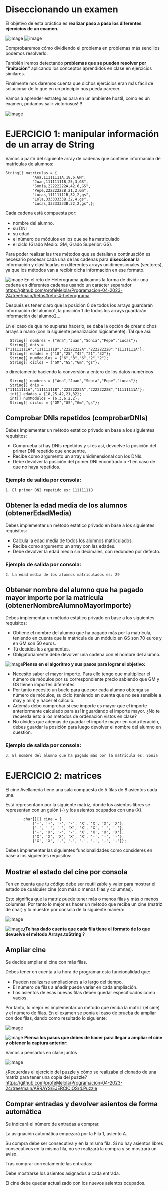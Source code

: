 # Diseccionando un examen
El objetivo de esta práctica es **realizar paso a paso los diferentes ejercicios de un examen.**

![image](https://github.com/profeMelola/Programacion-04-2023-24/assets/91023374/ab67a0e9-7659-4516-829f-3c6581f69f99) ![image](https://github.com/profeMelola/Programacion-04-2023-24/assets/91023374/55ec1193-b823-403b-aada-f4f75c987c0e)



Comprobaremos cómo dividiendo el problema en problemas más sencillos podemos resolverlo.

También iremos detectando **problemas que se pueden resolver por "imitación"** aplicando los conceptos aprendidos en clase en ejercicios similares.

Finalmente nos daremos cuenta que dichos ejercicios eran más fácil de solucionar de lo que en un principio nos pueda parecer.

Vamos a aprender estrategias para en un ambiente hostil, como es un examen, podamos salir victoriosos!!!!

![image](https://github.com/profeMelola/Programacion-04-2023-24/assets/91023374/0d2b8014-ce1b-42fa-8506-072a2853934f)

# EJERCICIO 1: manipular información de un array de String
Vamos a partir del siguiente array de cadenas que contiene información de matrículas de alumnos:

```
String[] matriculas = {
            "Ana,11111111A,18,6,GM",
            "Juan,11111111B,25,3,GS",
            "Sonia,22222222A,42,6,GS",
            "Pepe,22222222B,21,2,Gm",
            "Lucas,11111111B,32,2,gs",
            "Lola,33333333B,32,4,gs",
            "Lucas,33333333B,32,2,gs",};
```

Cada cadena está compuesta por: 
- nombre del alumno.
- su DNI
- su edad
- el número de módulos en los que se ha matriculado
- el ciclo (Grado Medio: GM, Grado Superior: GS).


Para poder realizar las tres métodos que se detallan a continuación es necesario procesar cada una de las cadenas para **diseccionar** la información y clasificarlas en diferentes arrays unidimensionales (vectores), ya que los métodos van a recibir dicha información en ese formato.

![image](https://github.com/profeMelola/Programacion-04-2023-24/assets/91023374/8fdc94dc-eaf4-4356-91fe-5d30955ae7f7) En el reto de Heterograma aplicamos la forma de dividir una cadena en diferentes cadenas usando un carácter separador https://github.com/profeMelola/Programacion-04-2023-24/tree/main/Retos#reto-4-heterograma

Después es tener claro que la posición 0 de todos los arrays guardarán información del alumno1, la posición 1 de todos los arrays guardarán información del alumno2...


En el caso de que no supieras hacerlo, se daba la opción de crear dichos arrays a mano (con la siguiente penalización lógicamente). Tal que así:

```
  String[] nombres = {"Ana","Juan","Sonia","Pepe","Lucas"};
  String[] dnis = {"11111111A","11111111B","22222222A","22222222B","11111111A"};
  String[] edades = {"18","25","42","21","32"};
  String[] numModulos = {"6","3","6","2","2"};
  String[] ciclos = {"GM","GS","Gm","gs"};
```
o directamente haciendo la conversión a entero de los datos numéricos

```
  String[] nombres = {"Ana","Juan","Sonia","Pepe","Lucas"};
  String[] dnis = {"11111111A","11111111B","22222222A","22222222B","11111111A"};
  int[] edades = {18,25,42,21,32};
  int[] numModulos = {6,3,6,2,2};
  String[] ciclos = {"GM","GS","Gm","gs"};
```

## Comprobar DNIs repetidos (comprobarDNIs)
Debes implementar un método estático privado en base a los siguientes requisitos:

- Comprueba si hay DNIs repetidos y si es así, devuelve la posición del primer DNI repetido que encuentre.
- Recibe como argumento un array unidimensional con los DNIs.
- Debe devolver la posición del primer DNI encontrado o -1 en caso de que no haya repetidos.

### Ejemplo de salida por consola:
```
1. El primer DNI repetido es: 11111111B
```

## Obtener la edad media de los alumnos (obtenerEdadMedia)
Debes implementar un método estático privado en base a los siguientes requisitos:

- Calcula la edad media de todos los alumnos matriculados.
- Recibe como argumento un array con las edades.
- Debe devolver la edad media sin decimales, con redondeo por defecto.

### Ejemplo de salida por consola:
```
2. La edad media de los alumnos matriculados es: 29
```


## Obtener nombre del alumno que ha pagado mayor importe por la matrícula (obtenerNombreAlumnoMayorImporte)
Debes implementar un método estático privado en base a los siguientes requisitos:

- Obtiene el nombre del alumno que ha pagado más por la matrícula, teniendo en cuenta que la matrícula de un módulo en GS son 70 euros y en GM son 50 euros.
- Tú decides los argumentos.
- Obligatoriamente debe devolver una cadena con el nombre del alumno.

![image](https://github.com/profeMelola/Programacion-04-2023-24/assets/91023374/492bc568-eef5-4312-9ff2-2bdeb1253080)**Piensa en el algoritmo y sus pasos para lograr el objetivo:**

- Necesito saber el mayor importe. Para ello tengo que multiplicar el número de módulos por su correspondiente precio sabiendo que GM y GS tienen importes diferentes.
- Por tanto necesito un bucle para que por cada alumno obtenga su número de módulos, su ciclo (teniendo en cuenta que no sea sensible a may y min) y hacer el cálculo.
- Además debo comprobar si ese importe es mayor que el importe anteriormente calculado para así ir guardando el importe mayor. ¿No te recuerda esto a los métodos de ordenación vistos en clase?
- No olvides que además de guardar el importe mayor en cada iteración, debes guardar la posición para luego devolver el nombre del alumno en cuestión.
  

### Ejemplo de salida por consola:
```
3. El nombre del alumno que ha pagado más por la matrícula es: Sonia
```

# EJERCICIO 2: matrices

El cine Avellaneda tiene una sala compuesta de 5 filas de 8 asientos cada una. 

Está representado por la siguiente matriz, donde los asientos libres se representan con un guión (-) y los asientos ocupados con una (X).

```
        char[][] cine = {
            {'-', '-', '-', '-', 'X', 'X', 'X', 'X'},
            {'-', '-', '-', 'X', 'X', 'X', '-', '-'},
            {'-', 'X', '-', '-', 'X', 'X', 'X', 'X'},
            {'X', 'X', 'X', 'X', 'X', '-', '-', '-'},
            {'X', 'X', '-', '-', '-', '-', '-', '-'}};
```

Debes implementar las siguientes funcionalidades como consideres en base a los siguientes requisitos:

## Mostrar el estado del cine por consola

Ten en cuenta que tu código debe ser reutilizable y valer para mostrar el estado de cualquier cine (con más o menos filas y columnas).

Esto significa que la matriz puede tener más o menos filas y más o menos columnas. Por tanto lo mejor es hacer un método que reciba un cine (matriz de char) y lo muestre por consola de la siguiente manera:

![image](https://github.com/profeMelola/Programacion-04-2023-24/assets/91023374/1112d484-b6f1-413a-bd38-476d24fc0e9f)

![image](https://github.com/profeMelola/Programacion-04-2023-24/assets/91023374/6e44a993-6274-4aa7-a225-69a3316344ca)**¿Te has dado cuenta que cada fila tiene el formato de lo que devuelve el método Arrays.toString ?**


## Ampliar cine
Se decide ampliar el cine con más filas.

Debes tener en cuenta a la hora de programar esta funcionalidad que:
- Pueden realizarse ampliaciones a lo largo del tiempo.
- El número de filas a añadir puede variar en cada ampliación.
- Los asientos de esas nuevas filas deben quedar especificados como vacíos.

Por tanto, lo mejor es implementar un método que reciba la matriz (el cine) y el número de filas. En el examen se ponía el caso de prueba de ampliar con dos filas, dando como resultado lo siguiente:

![image](https://github.com/profeMelola/Programacion-04-2023-24/assets/91023374/b30a4435-a49b-4291-a513-d43090fde68f)

![image](https://github.com/profeMelola/Programacion-04-2023-24/assets/91023374/6e44a993-6274-4aa7-a225-69a3316344ca) **Piensa los pasos que debes de hacer para llegar a ampliar el cine y obtener la captura anterior:**

Vamos a pensarlos en clase juntos

![image](https://github.com/profeMelola/Programacion-04-2023-24/assets/91023374/80b5c61a-5beb-4df0-86f0-4d639af9915b)


¿Recuerdas el ejercicio del puzzle y cómo se realizaba el clonado de una matriz para tener una copia del puzzle? https://github.com/profeMelola/Programacion-04-2023-24/tree/main/ARRAYS/EJERCICIOS/4.Puzzle



## Comprar entradas y devolver asientos de forma automática

Se indicará el número de entradas a comprar.

La asignación automática empezará por la Fila 1, asiento A.

Su compra debe ser consecutiva y en la misma fila. Si no hay asientos libres consecutivos en la misma fila, no se realizará la compra y se mostrará un aviso.

Tras comprar correctamente las entradas:

Debe mostrarse los asientos asignados a cada entrada.

El cine debe quedar actualizado con los nuevos asientos ocupados.

